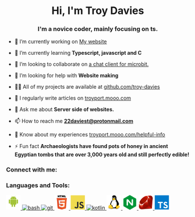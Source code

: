 <h1 align="center">Hi, I'm Troy Davies</h1>
<h3 align="center">I'm a novice coder, mainly focusing on ts.</h3>

- 🔭 I’m currently working on [My website](http://troy-davies.github.io)

- 🌱 I’m currently learning **Typescript, javascript and C**

- 👯 I’m looking to collaborate on [a chat client for microbit.](https://github.com/troy-davies/chat)

- 🤝 I’m looking for help with **Website making**

- 👨‍💻 All of my projects are available at [github.com/troy-davies](https://github.com/troy-davies)

- 📝 I regularly write articles on [troyport.mooo.com](http://troyport.mooo.com)

- 💬 Ask me about **Server side of websites.**

- 📫 How to reach me **22daviest@protonmail.com**

- 📄 Know about my experiences [troyport.mooo.com/helpful-info](http://troyport.mooo.com/helpful-info)

- ⚡ Fun fact **Archaeologists have found pots of honey in ancient Egyptian tombs that are over 3,000 years old and still perfectly edible!**

<h3 align="left">Connect with me:</h3>
<p align="left">
</p>

<h3 align="left">Languages and Tools:</h3>
<p align="left"> <a href="https://developer.android.com" target="_blank" rel="noreferrer"> <img src="https://raw.githubusercontent.com/devicons/devicon/master/icons/android/android-original-wordmark.svg" alt="android" width="40" height="40"/> </a> <a href="https://www.gnu.org/software/bash/" target="_blank" rel="noreferrer"> <img src="https://www.vectorlogo.zone/logos/gnu_bash/gnu_bash-icon.svg" alt="bash" width="40" height="40"/> </a> <a href="https://git-scm.com/" target="_blank" rel="noreferrer"> <img src="https://www.vectorlogo.zone/logos/git-scm/git-scm-icon.svg" alt="git" width="40" height="40"/> </a> <a href="https://www.w3.org/html/" target="_blank" rel="noreferrer"> <img src="https://raw.githubusercontent.com/devicons/devicon/master/icons/html5/html5-original-wordmark.svg" alt="html5" width="40" height="40"/> </a> <a href="https://developer.mozilla.org/en-US/docs/Web/JavaScript" target="_blank" rel="noreferrer"> <img src="https://raw.githubusercontent.com/devicons/devicon/master/icons/javascript/javascript-original.svg" alt="javascript" width="40" height="40"/> </a> <a href="https://kotlinlang.org" target="_blank" rel="noreferrer"> <img src="https://www.vectorlogo.zone/logos/kotlinlang/kotlinlang-icon.svg" alt="kotlin" width="40" height="40"/> </a> <a href="https://www.linux.org/" target="_blank" rel="noreferrer"> <img src="https://raw.githubusercontent.com/devicons/devicon/master/icons/linux/linux-original.svg" alt="linux" width="40" height="40"/> </a> <a href="https://www.nginx.com" target="_blank" rel="noreferrer"> <img src="https://raw.githubusercontent.com/devicons/devicon/master/icons/nginx/nginx-original.svg" alt="nginx" width="40" height="40"/> </a> <a href="https://www.ruby-lang.org/en/" target="_blank" rel="noreferrer"> <img src="https://raw.githubusercontent.com/devicons/devicon/master/icons/ruby/ruby-original.svg" alt="ruby" width="40" height="40"/> </a> <a href="https://www.typescriptlang.org/" target="_blank" rel="noreferrer"> <img src="https://raw.githubusercontent.com/devicons/devicon/master/icons/typescript/typescript-original.svg" alt="typescript" width="40" height="40"/> </a> </p>

<!---
troy-davies/troy-davies is a ✨ special ✨ repository because its `README.md` (this file) appears on your GitHub profile.
You can click the Preview link to take a look at your changes.
--->
